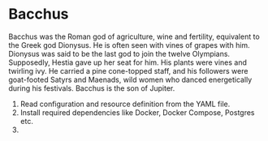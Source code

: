 # Bacchus

Bacchus was the Roman god of agriculture, wine and fertility, equivalent to the Greek god Dionysus. He is often seen with vines of grapes with him. Dionysus was said to be the last god to join the twelve Olympians. Supposedly, Hestia gave up her seat for him. His plants were vines and twirling ivy. He carried a pine cone-topped staff, and his followers were goat-footed Satyrs and Maenads, wild women who danced energetically during his festivals. Bacchus is the son of Jupiter.

1. Read configuration and resource definition from the YAML file.
2. Install required dependencies like Docker, Docker Compose, Postgres etc.
3. 